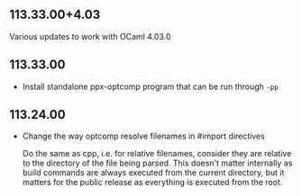 ## 113.33.00+4.03

Various updates to work with OCaml 4.03.0

## 113.33.00

- Install standalone ppx-optcomp program that can be run through `-pp`

## 113.24.00

- Change the way optcomp resolve filenames in #import directives

  Do the same as cpp, i.e. for relative filenames, consider they are
  relative to the directory of the file being parsed. This doesn't
  matter internally as build commands are always executed from the
  current directory, but it matters for the public release as everything
  is executed from the root.
